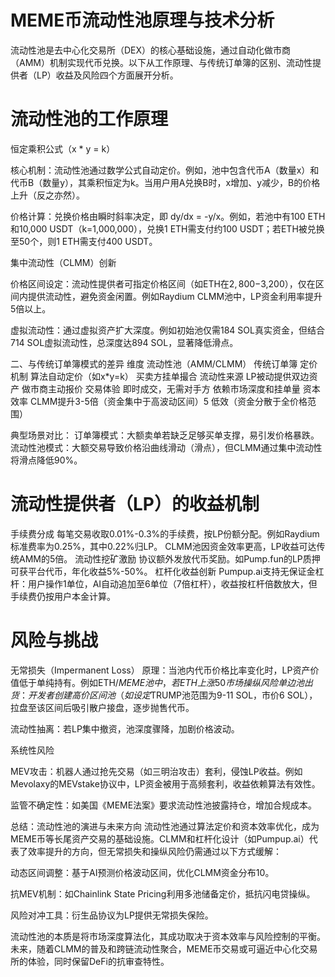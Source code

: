 # MEME币流动性池原理与技术分析
流动性池是去中心化交易所（DEX）的核心基础设施，通过自动化做市商（AMM）机制实现代币兑换。以下从工作原理、与传统订单簿的区别、流动性提供者（LP）收益及风险四个方面展开分析。

# 流动性池的工作原理
恒定乘积公式（x * y = k）

核心机制：流动性池通过数学公式自动定价。例如，池中包含代币A（数量x）和代币B（数量y），其乘积恒定为k。当用户用A兑换B时，x增加、y减少，B的价格上升（反之亦然）。

价格计算：兑换价格由瞬时斜率决定，即 dy/dx = -y/x。例如，若池中有100 ETH和10,000 USDT（k=1,000,000），兑换1 ETH需支付约100 USDT；若ETH被兑换至50个，则1 ETH需支付400 USDT。

集中流动性（CLMM）创新

价格区间设定：流动性提供者可指定价格区间（如ETH在$2,800-$3,200），仅在区间内提供流动性，避免资金闲置。例如Raydium CLMM池中，LP资金利用率提升5倍以上。

虚拟流动性：通过虚拟资产扩大深度。例如初始池仅需184 SOL真实资金，但结合714 SOL虚拟流动性，总深度达894 SOL，显著降低滑点。

二、与传统订单簿模式的差异
维度	流动性池（AMM/CLMM）	传统订单簿
定价机制	算法自动定价（如x*y=k）	买卖方挂单撮合
流动性来源	LP被动提供双边资产	做市商主动报价
交易体验	即时成交，无需对手方	依赖市场深度和挂单量
资本效率	CLMM提升3-5倍（资金集中于高波动区间）5	低效（资金分散于全价格范围）


典型场景对比：
订单簿模式：大额卖单若缺乏足够买单支撑，易引发价格暴跌。
流动性池模式：大额交易导致价格沿曲线滑动（滑点），但CLMM通过集中流动性将滑点降低90%。

# 流动性提供者（LP）的收益机制
手续费分成
每笔交易收取0.01%-0.3%的手续费，按LP份额分配。例如Raydium标准费率为0.25%，其中0.22%归LP。
CLMM池因资金效率更高，LP收益可达传统AMM的5倍。
流动性挖矿激励
协议额外发放代币奖励。如Pump.fun的LP质押可获平台代币，年化收益5%-50%。
杠杆化收益创新
Pumpup.ai支持无保证金杠杆：用户操作1单位，AI自动追加至6单位（7倍杠杆），收益按杠杆倍数放大，但手续费仍按用户本金计算。
# 风险与挑战
无常损失（Impermanent Loss）
原理：当池内代币价格比率变化时，LP资产价值低于单纯持有。例如ETH/$MEME池中，若ETH上涨50%而MEME下跌，LP的资产净值将低于未提供流动性时的组合。
市场操纵风险
单边池出货：开发者创建高价区间池（如设定$TRUMP池范围为9-11 SOL，市价6 SOL），拉盘至该区间后吸引散户接盘，逐步抛售代币。

流动性抽离：若LP集中撤资，池深度骤降，加剧价格波动。

系统性风险

MEV攻击：机器人通过抢先交易（如三明治攻击）套利，侵蚀LP收益。例如Mevolaxy的MEVstake协议中，LP资金被用于高频套利，收益依赖算法有效性。

监管不确定性：如美国《MEME法案》要求流动性池披露持仓，增加合规成本。

总结：流动性池的演进与未来方向
流动性池通过算法定价和资本效率优化，成为MEME币等长尾资产交易的基础设施。CLMM和杠杆化设计（如Pumpup.ai）代表了效率提升的方向，但无常损失和操纵风险仍需通过以下方式缓解：

动态区间调整：基于AI预测价格波动区间，优化CLMM资金分布10。

抗MEV机制：如Chainlink State Pricing利用多池储备定价，抵抗闪电贷操纵。

风险对冲工具：衍生品协议为LP提供无常损失保险。

流动性池的本质是将市场深度算法化，其成功取决于资本效率与风险控制的平衡。未来，随着CLMM的普及和跨链流动性聚合，MEME币交易或可逼近中心化交易所的体验，同时保留DeFi的抗审查特性。